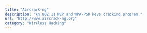 ```yaml
---
title: "Aircrack-ng"
description: "An 802.11 WEP and WPA-PSK keys cracking program."
url: "http://www.aircrack-ng.org"
category: "Wireless Hacking"
---
```

